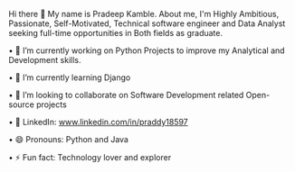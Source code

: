 Hi there 👋
My name is Pradeep Kamble. About me, I'm Highly Ambitious, Passionate, Self-Motivated, Technical software engineer and Data Analyst seeking full-time opportunities in Both    fields as graduate.

•	🔭 I’m currently working on Python Projects to improve my Analytical and Development skills.

•	🌱 I’m currently learning Django

•	👯 I’m looking to collaborate on Software Development related Open-source projects

•	💼 LinkedIn: www.linkedin.com/in/praddy18597

•	😄 Pronouns: Python and Java

•	⚡ Fun fact: Technology lover and explorer


